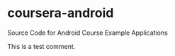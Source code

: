 coursera-android
================

Source Code for Android Course Example Applications

This is a test comment.
